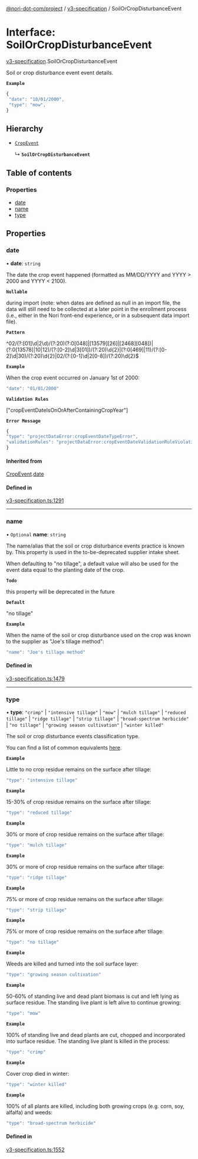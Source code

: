 [@nori-dot-com/project](../README.md) / [v3-specification](../modules/v3_specification.md) / SoilOrCropDisturbanceEvent

# Interface: SoilOrCropDisturbanceEvent

[v3-specification](../modules/v3_specification.md).SoilOrCropDisturbanceEvent

Soil or crop disturbance event event details.

**`Example`**

```js
{
 "date": "10/01/2000",
 "type": "mow",
}
```

## Hierarchy

- [`CropEvent`](v3_specification.CropEvent.md)

  ↳ **`SoilOrCropDisturbanceEvent`**

## Table of contents

### Properties

- [date](v3_specification.SoilOrCropDisturbanceEvent.md#date)
- [name](v3_specification.SoilOrCropDisturbanceEvent.md#name)
- [type](v3_specification.SoilOrCropDisturbanceEvent.md#type)

## Properties

### date

• **date**: `string`

The date the crop event happened (formatted as MM/DD/YYYY and YYYY > 2000 and YYYY < 2100).

**`Nullable`**

during import (note: when dates are defined as null in an import file, the data will still need to be collected at a later point in the enrollment process (i.e., either in the Nori front-end experience, or in a subsequent data import file).

**`Pattern`**

^02/(?:[01]\d|2\d)/(?:20)(?:0[048]|[13579][26]|[2468][048])|(?:0[13578]|10|12)/(?:[0-2]\d|3[01])/(?:20)\d{2}|(?:0[469]|11)/(?:[0-2]\d|30)/(?:20)\d{2}|02/(?:[0-1]\d|2[0-8])/(?:20)\d{2}$

**`Example`**

<caption>When the crop event occurred on January 1st of 2000:</caption>

```js
"date": "01/01/2000"
```

**`Validation Rules`**

["cropEventDateIsOnOrAfterContainingCropYear"]

**`Error Message`**

```js
{
"type": "projectDataError:cropEventDateTypeError",
"validationRules": "projectDataError:cropEventDateValidationRuleViolation"
}
```

#### Inherited from

[CropEvent](v3_specification.CropEvent.md).[date](v3_specification.CropEvent.md#date)

#### Defined in

[v3-specification.ts:1291](https://github.com/nori-dot-eco/nori-dot-com/blob/f3f67a7/packages/project/src/v3-specification.ts#L1291)

___

### name

• `Optional` **name**: `string`

The name/alias that the soil or crop disturbance events practice is known by. This property is used in the to-be-deprecated supplier intake sheet.

When defaulting to "no tillage", a default value will also be used for the event data equal to the planting date of the crop.

**`Todo`**

this property will be deprecated in the future

**`Default`**

"no tillage"

**`Example`**

<caption>When the name of the soil or crop disturbance used on the crop was known to the supplier as "Joe's tillage method":</caption>

```js
"name": "Joe's tillage method"
```

#### Defined in

[v3-specification.ts:1479](https://github.com/nori-dot-eco/nori-dot-com/blob/f3f67a7/packages/project/src/v3-specification.ts#L1479)

___

### type

• **type**: ``"crimp"`` \| ``"intensive tillage"`` \| ``"mow"`` \| ``"mulch tillage"`` \| ``"reduced tillage"`` \| ``"ridge tillage"`` \| ``"strip tillage"`` \| ``"broad-spectrum herbicide"`` \| ``"no tillage"`` \| ``"growing season cultivation"`` \| ``"winter killed"``

The soil or crop disturbance events classification type.

You can find a list of common equivalents [here](https://go.nori.com/inputs).

**`Example`**

<caption>Little to no crop residue remains on the surface after tillage:</caption>

```js
"type": "intensive tillage"
```

**`Example`**

<caption>15-30% of crop residue remains on the surface after tillage:</caption>

```js
"type": "reduced tillage"
```

**`Example`**

<caption>30% or more of crop residue remains on the surface after tillage:</caption>

```js
"type": "mulch tillage"
```

**`Example`**

<caption>30% or more of crop residue remains on the surface after tillage:</caption>

```js
"type": "ridge tillage"
```

**`Example`**

<caption>75% or more of crop residue remains on the surface after tillage:</caption>

```js
"type": "strip tillage"
```

**`Example`**

<caption>75% or more of crop residue remains on the surface after tillage:</caption>

```js
"type": "no tillage"
```

**`Example`**

<caption>Weeds are killed and turned into the soil surface layer:</caption>

```js
"type": "growing season cultivation"
```

**`Example`**

<caption>50-60% of standing live and dead plant biomass is cut and left lying as surface residue. The standing live plant is left alive to continue growing:</caption>

```js
"type": "mow"
```

**`Example`**

<caption>100% of standing live and dead plants are cut, chopped and incorporated into surface residue. The standing live plant is killed in the process:</caption>

```js
"type": "crimp"
```

**`Example`**

<caption>Cover crop died in winter:</caption>

```js
"type": "winter killed"
```

**`Example`**

<caption>100% of all plants are killed, including both growing crops (e.g. corn, soy, alfalfa) and weeds:</caption>

```js
"type": "broad-spectrum herbicide"
```

#### Defined in

[v3-specification.ts:1552](https://github.com/nori-dot-eco/nori-dot-com/blob/f3f67a7/packages/project/src/v3-specification.ts#L1552)
